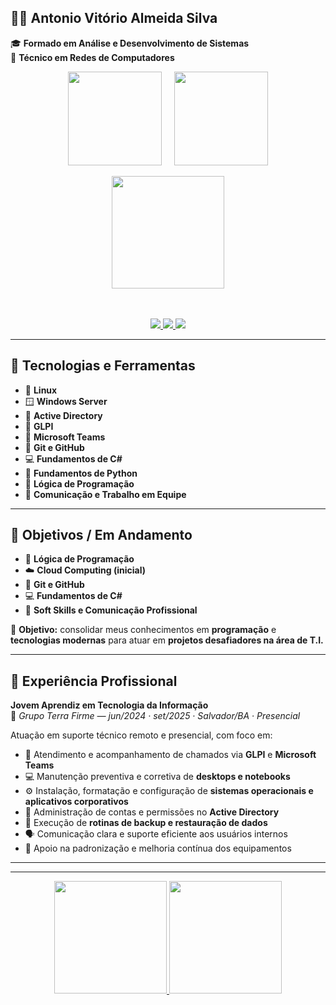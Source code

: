 ## 👨‍💻 Antonio Vitório Almeida Silva

🎓 **Formado em Análise e Desenvolvimento de Sistemas**  
🔧 **Técnico em Redes de Computadores**

<div align="center">

  <!-- Container flex para stats lado a lado -->
  <div style="display: flex; justify-content: center; align-items: center;">
    <a href="https://github.com/antoniov7" style="margin: 0 10px;">
      <img height="150em" src="https://github-readme-stats.vercel.app/api?username=antoniov7&show_icons=true&theme=cobalt&include_all_commits=true&count_private=true"/>
    </a>
    <a href="https://github.com/antoniov7" style="margin: 0 10px;">
      <img height="150em" src="https://github-readme-stats.vercel.app/api/top-langs/?username=antoniov7&layout=compact&langs_count=16&theme=cobalt"/>
    </a>
  </div>

  <!-- GitHub Streak embaixo -->
  <br>
  <a href="https://github.com/antoniov7">
    <img height="180em" src="https://github-readme-streak-stats.herokuapp.com/?user=antoniov7&theme=cobalt&hide_border=false&background=002147&ring=00BFFF&fire=00BFFF&currStreakLabel=FFFFFF"/>
  </a>

  <!-- Contatos -->
  <br><br>
  <a href="https://www.linkedin.com/in/antonio-vitorio/" target="_blank">
    <img src="https://img.shields.io/badge/-LinkedIn-%230A66C2?style=for-the-badge&logo=linkedin&logoColor=white" target="_blank">
  </a>
  <a href="mailto:antoniovitorio.7@outlook.com" target="_blank">
    <img src="https://img.shields.io/badge/✉️%20Outlook-%23005A9E?style=for-the-badge&logo=microsoft-outlook&logoColor=white" target="_blank">
  </a>
  <a href="https://wa.me/5571984709085" target="_blank">
    <img src="https://img.shields.io/badge/-WhatsApp-%2325D366?style=for-the-badge&logo=whatsapp&logoColor=white" target="_blank">
  </a>

</div>


---

## 🧰 Tecnologias e Ferramentas
- 🐧 **Linux**  
- 🪟 **Windows Server**  
- 🧱 **Active Directory**  
- 🧾 **GLPI**  
- 💬 **Microsoft Teams**  
- 🧩 **Git e GitHub**  
- 💻 **Fundamentos de C#**  
- 🐍 **Fundamentos de Python**  
- 🧠 **Lógica de Programação**  
- 🤝 **Comunicação e Trabalho em Equipe**  

---

## 🎯 Objetivos / Em Andamento
- 🧠 **Lógica de Programação**  
- ☁️ **Cloud Computing (inicial)**  
- 🧩 **Git e GitHub**  
- 💻 **Fundamentos de C#**  
- 💬 **Soft Skills e Comunicação Profissional**  

🎯 **Objetivo:** consolidar meus conhecimentos em **programação** e **tecnologias modernas** para atuar em **projetos desafiadores na área de T.I.**

---

## 💼 Experiência Profissional

**Jovem Aprendiz em Tecnologia da Informação**  
📍 *Grupo Terra Firme — jun/2024 · set/2025 · Salvador/BA · Presencial*  

Atuação em suporte técnico remoto e presencial, com foco em:

- 🧠 Atendimento e acompanhamento de chamados via **GLPI** e **Microsoft Teams**  
- 💻 Manutenção preventiva e corretiva de **desktops e notebooks**  
- ⚙️ Instalação, formatação e configuração de **sistemas operacionais e aplicativos corporativos**  
- 🔐 Administração de contas e permissões no **Active Directory**  
- 💾 Execução de **rotinas de backup e restauração de dados**  
- 🗣️ Comunicação clara e suporte eficiente aos usuários internos  
- 🚀 Apoio na padronização e melhoria contínua dos equipamentos  

---

---

<div align="center">
  <a href="https://github.com/antoniov7">
    <img height="180em" src="https://github-readme-stats.vercel.app/api?username=antoniov7&show_icons=true&theme=cobalt&include_all_commits=true&count_private=true"/>
    <img height="180em" src="https://github-readme-stats.vercel.app/api/top-langs/?username=antoniov7&layout=compact&langs_count=16&theme=cobalt"/>
  </a>
</div>
